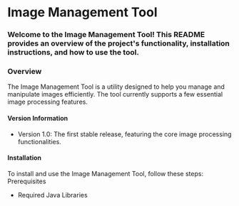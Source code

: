 # Image Management Tool

### Welcome to the Image Management Tool! This README provides an overview of the project's functionality, installation instructions, and how to use the tool.
### Overview

The Image Management Tool is a utility designed to help you manage and manipulate images efficiently. The tool currently supports a few essential image processing features.

#### Version Information

   * Version 1.0: The first stable release, featuring the core image processing functionalities.

#### Installation

To install and use the Image Management Tool, follow these steps:
Prerequisites

   * Required Java Libraries
